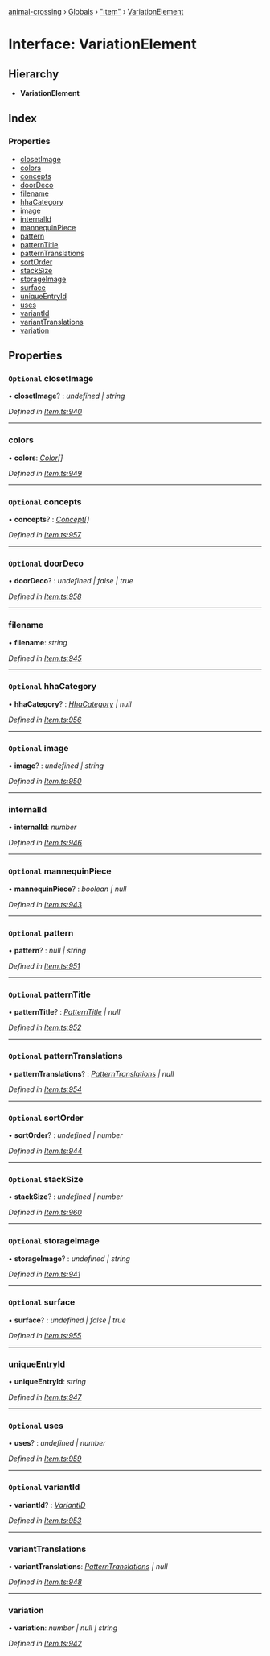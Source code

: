 [animal-crossing](../README.md) › [Globals](../globals.md) › ["Item"](../modules/_item_.md) › [VariationElement](_item_.variationelement.md)

# Interface: VariationElement

## Hierarchy

* **VariationElement**

## Index

### Properties

* [closetImage](_item_.variationelement.md#optional-closetimage)
* [colors](_item_.variationelement.md#colors)
* [concepts](_item_.variationelement.md#optional-concepts)
* [doorDeco](_item_.variationelement.md#optional-doordeco)
* [filename](_item_.variationelement.md#filename)
* [hhaCategory](_item_.variationelement.md#optional-hhacategory)
* [image](_item_.variationelement.md#optional-image)
* [internalId](_item_.variationelement.md#internalid)
* [mannequinPiece](_item_.variationelement.md#optional-mannequinpiece)
* [pattern](_item_.variationelement.md#optional-pattern)
* [patternTitle](_item_.variationelement.md#optional-patterntitle)
* [patternTranslations](_item_.variationelement.md#optional-patterntranslations)
* [sortOrder](_item_.variationelement.md#optional-sortorder)
* [stackSize](_item_.variationelement.md#optional-stacksize)
* [storageImage](_item_.variationelement.md#optional-storageimage)
* [surface](_item_.variationelement.md#optional-surface)
* [uniqueEntryId](_item_.variationelement.md#uniqueentryid)
* [uses](_item_.variationelement.md#optional-uses)
* [variantId](_item_.variationelement.md#optional-variantid)
* [variantTranslations](_item_.variationelement.md#varianttranslations)
* [variation](_item_.variationelement.md#variation)

## Properties

### `Optional` closetImage

• **closetImage**? : *undefined | string*

*Defined in [Item.ts:940](https://github.com/Norviah/animal-crossing/blob/2672d28/module/types/Item.ts#L940)*

___

###  colors

• **colors**: *[Color](../enums/_item_.color.md)[]*

*Defined in [Item.ts:949](https://github.com/Norviah/animal-crossing/blob/2672d28/module/types/Item.ts#L949)*

___

### `Optional` concepts

• **concepts**? : *[Concept](../enums/_item_.concept.md)[]*

*Defined in [Item.ts:957](https://github.com/Norviah/animal-crossing/blob/2672d28/module/types/Item.ts#L957)*

___

### `Optional` doorDeco

• **doorDeco**? : *undefined | false | true*

*Defined in [Item.ts:958](https://github.com/Norviah/animal-crossing/blob/2672d28/module/types/Item.ts#L958)*

___

###  filename

• **filename**: *string*

*Defined in [Item.ts:945](https://github.com/Norviah/animal-crossing/blob/2672d28/module/types/Item.ts#L945)*

___

### `Optional` hhaCategory

• **hhaCategory**? : *[HhaCategory](../enums/_item_.hhacategory.md) | null*

*Defined in [Item.ts:956](https://github.com/Norviah/animal-crossing/blob/2672d28/module/types/Item.ts#L956)*

___

### `Optional` image

• **image**? : *undefined | string*

*Defined in [Item.ts:950](https://github.com/Norviah/animal-crossing/blob/2672d28/module/types/Item.ts#L950)*

___

###  internalId

• **internalId**: *number*

*Defined in [Item.ts:946](https://github.com/Norviah/animal-crossing/blob/2672d28/module/types/Item.ts#L946)*

___

### `Optional` mannequinPiece

• **mannequinPiece**? : *boolean | null*

*Defined in [Item.ts:943](https://github.com/Norviah/animal-crossing/blob/2672d28/module/types/Item.ts#L943)*

___

### `Optional` pattern

• **pattern**? : *null | string*

*Defined in [Item.ts:951](https://github.com/Norviah/animal-crossing/blob/2672d28/module/types/Item.ts#L951)*

___

### `Optional` patternTitle

• **patternTitle**? : *[PatternTitle](../enums/_item_.patterntitle.md) | null*

*Defined in [Item.ts:952](https://github.com/Norviah/animal-crossing/blob/2672d28/module/types/Item.ts#L952)*

___

### `Optional` patternTranslations

• **patternTranslations**? : *[PatternTranslations](_item_.patterntranslations.md) | null*

*Defined in [Item.ts:954](https://github.com/Norviah/animal-crossing/blob/2672d28/module/types/Item.ts#L954)*

___

### `Optional` sortOrder

• **sortOrder**? : *undefined | number*

*Defined in [Item.ts:944](https://github.com/Norviah/animal-crossing/blob/2672d28/module/types/Item.ts#L944)*

___

### `Optional` stackSize

• **stackSize**? : *undefined | number*

*Defined in [Item.ts:960](https://github.com/Norviah/animal-crossing/blob/2672d28/module/types/Item.ts#L960)*

___

### `Optional` storageImage

• **storageImage**? : *undefined | string*

*Defined in [Item.ts:941](https://github.com/Norviah/animal-crossing/blob/2672d28/module/types/Item.ts#L941)*

___

### `Optional` surface

• **surface**? : *undefined | false | true*

*Defined in [Item.ts:955](https://github.com/Norviah/animal-crossing/blob/2672d28/module/types/Item.ts#L955)*

___

###  uniqueEntryId

• **uniqueEntryId**: *string*

*Defined in [Item.ts:947](https://github.com/Norviah/animal-crossing/blob/2672d28/module/types/Item.ts#L947)*

___

### `Optional` uses

• **uses**? : *undefined | number*

*Defined in [Item.ts:959](https://github.com/Norviah/animal-crossing/blob/2672d28/module/types/Item.ts#L959)*

___

### `Optional` variantId

• **variantId**? : *[VariantID](../enums/_item_.variantid.md)*

*Defined in [Item.ts:953](https://github.com/Norviah/animal-crossing/blob/2672d28/module/types/Item.ts#L953)*

___

###  variantTranslations

• **variantTranslations**: *[PatternTranslations](_item_.patterntranslations.md) | null*

*Defined in [Item.ts:948](https://github.com/Norviah/animal-crossing/blob/2672d28/module/types/Item.ts#L948)*

___

###  variation

• **variation**: *number | null | string*

*Defined in [Item.ts:942](https://github.com/Norviah/animal-crossing/blob/2672d28/module/types/Item.ts#L942)*
